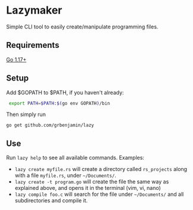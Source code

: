# Lazymaker
Simple CLI tool to easily create/manipulate programming files.

## Requirements
[Go 1.17+](https://golang.org/dl/)

## Setup
Add $GOPATH to $PATH, if you haven't already:
```bash
 export PATH=$PATH:$(go env GOPATH)/bin
```

Then simply run
```
go get github.com/grbenjamin/lazy
```

## Use

Run `lazy help` to see all available commands.
Examples:
- ``lazy create myfile.rs`` will create a directory called ``rs_projects`` along with a file ``myfile.rs``, under `~/Documents/`.
- ``lazy create -t program.go`` will create the file the same way as explained above, and opens it in the terminal (vim, vi, nano)
- ``lazy compile foo.c`` will search for the file under `~/Documents/` and all subdirectories and compile it.
